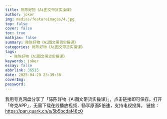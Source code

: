 ```yaml
---
title: 陈陈好物《Ai图文带货实操课》
author: joker
img: medias/featureimages/4.jpg
top: false
cover: false
toc: true
mathjax: false
summary: 陈陈好物《Ai图文带货实操课》
categories: 陈陈好物《Ai图文带货实操课》
tags:
  - 陈陈好物《Ai图文带货实操课》
keywords: joker
essay: false
abbrlink: 36515
date: 2025-04-20 23:39:56
coverImg:
password:
---
```


我用夸克网盘分享了「陈陈好物《Ai图文带货实操课》」，点击链接即可保存。打开「夸克APP」，无需下载在线播放视频，畅享原画5倍速，支持电视投屏。
链接：https://pan.quark.cn/s/5b5bcdaf48c0
